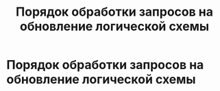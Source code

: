 ﻿---
layout: default
title: Порядок обработки запросов на обновление логической схемы
nav_order: 1
parent: Связи с другими системами и компонентами
grand_parent: Обзор понятий, компонентов и связей
has_children: false
has_toc: false
---

Порядок обработки запросов на обновление логической схемы
=========================================================



